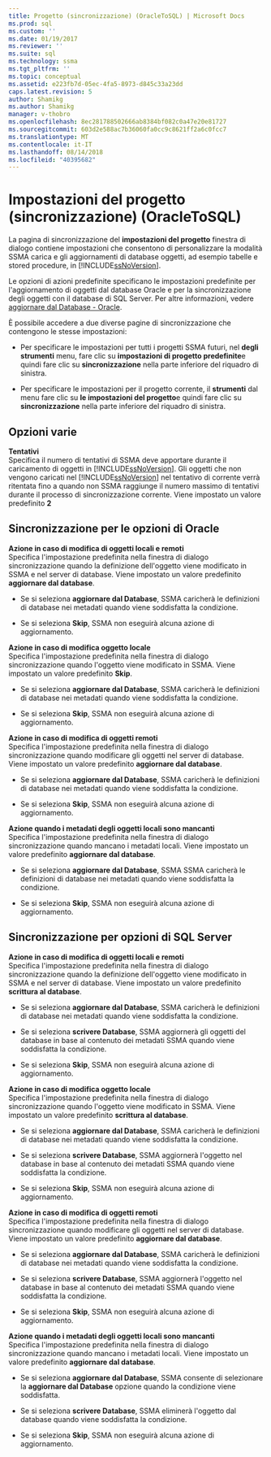 ```yaml
---
title: Progetto (sincronizzazione) (OracleToSQL) | Microsoft Docs
ms.prod: sql
ms.custom: ''
ms.date: 01/19/2017
ms.reviewer: ''
ms.suite: sql
ms.technology: ssma
ms.tgt_pltfrm: ''
ms.topic: conceptual
ms.assetid: e223fb7d-05ec-4fa5-8973-d845c33a23dd
caps.latest.revision: 5
author: Shamikg
ms.author: Shamikg
manager: v-thobro
ms.openlocfilehash: 8ec281788502666ab8384bf082c0a47e20e81727
ms.sourcegitcommit: 603d2e588ac7b36060fa0cc9c8621ff2a6c0fcc7
ms.translationtype: MT
ms.contentlocale: it-IT
ms.lasthandoff: 08/14/2018
ms.locfileid: "40395682"
---
```

# <a name="project-settingssynchronization-oracletosql"></a>Impostazioni del progetto (sincronizzazione) (OracleToSQL)
La pagina di sincronizzazione del **impostazioni del progetto** finestra di dialogo contiene impostazioni che consentono di personalizzare la modalità SSMA carica e gli aggiornamenti di database oggetti, ad esempio tabelle e stored procedure, in [!INCLUDE[ssNoVersion](../../includes/ssnoversion-md.md)].  
  
Le opzioni di azioni predefinite specificano le impostazioni predefinite per l'aggiornamento di oggetti dal database Oracle e per la sincronizzazione degli oggetti con il database di SQL Server. Per altre informazioni, vedere [aggiornare dal Database - Oracle](../../ssma/oracle/refresh-from-database-oracletosql.md).  
  
È possibile accedere a due diverse pagine di sincronizzazione che contengono le stesse impostazioni:  
  
-   Per specificare le impostazioni per tutti i progetti SSMA futuri, nel **degli strumenti** menu, fare clic su **impostazioni di progetto predefinite**e quindi fare clic su **sincronizzazione** nella parte inferiore del riquadro di sinistra.  
  
-   Per specificare le impostazioni per il progetto corrente, il **strumenti** dal menu fare clic su **le impostazioni del progetto**e quindi fare clic su **sincronizzazione** nella parte inferiore del riquadro di sinistra.  
  
## <a name="miscellaneous-options"></a>Opzioni varie  
**Tentativi**  
Specifica il numero di tentativi di SSMA deve apportare durante il caricamento di oggetti in [!INCLUDE[ssNoVersion](../../includes/ssnoversion-md.md)]. Gli oggetti che non vengono caricati nel [!INCLUDE[ssNoVersion](../../includes/ssnoversion-md.md)] nel tentativo di corrente verrà ritentata fino a quando non SSMA raggiunge il numero massimo di tentativi durante il processo di sincronizzazione corrente. Viene impostato un valore predefinito **2**  
  
## <a name="synchronization-for-oracle-options"></a>Sincronizzazione per le opzioni di Oracle  
**Azione in caso di modifica di oggetti locali e remoti**  
Specifica l'impostazione predefinita nella finestra di dialogo sincronizzazione quando la definizione dell'oggetto viene modificato in SSMA e nel server di database. Viene impostato un valore predefinito **aggiornare dal database**.  
  
-   Se si seleziona **aggiornare dal Database**, SSMA caricherà le definizioni di database nei metadati quando viene soddisfatta la condizione.  
  
-   Se si seleziona **Skip**, SSMA non eseguirà alcuna azione di aggiornamento.  
  
**Azione in caso di modifica oggetto locale**  
Specifica l'impostazione predefinita nella finestra di dialogo sincronizzazione quando l'oggetto viene modificato in SSMA. Viene impostato un valore predefinito **Skip**.  
  
-   Se si seleziona **aggiornare dal Database**, SSMA caricherà le definizioni di database nei metadati quando viene soddisfatta la condizione.  
  
-   Se si seleziona **Skip**, SSMA non eseguirà alcuna azione di aggiornamento.  
  
**Azione in caso di modifica di oggetti remoti**  
Specifica l'impostazione predefinita nella finestra di dialogo sincronizzazione quando modificare gli oggetti nel server di database. Viene impostato un valore predefinito **aggiornare dal database**.  
  
-   Se si seleziona **aggiornare dal Database**, SSMA caricherà le definizioni di database nei metadati quando viene soddisfatta la condizione.  
  
-   Se si seleziona **Skip**, SSMA non eseguirà alcuna azione di aggiornamento.  
  
**Azione quando i metadati degli oggetti locali sono mancanti**  
Specifica l'impostazione predefinita nella finestra di dialogo sincronizzazione quando mancano i metadati locali. Viene impostato un valore predefinito **aggiornare dal database**.  
  
-   Se si seleziona **aggiornare dal Database**, SSMA SSMA caricherà le definizioni di database nei metadati quando viene soddisfatta la condizione.  
  
-   Se si seleziona **Skip**, SSMA non eseguirà alcuna azione di aggiornamento.  
  
## <a name="synchronization-for-sql-server-options"></a>Sincronizzazione per opzioni di SQL Server  
**Azione in caso di modifica di oggetti locali e remoti**  
Specifica l'impostazione predefinita nella finestra di dialogo sincronizzazione quando la definizione dell'oggetto viene modificato in SSMA e nel server di database. Viene impostato un valore predefinito **scrittura al database**.  
  
-   Se si seleziona **aggiornare dal Database**, SSMA caricherà le definizioni di database nei metadati quando viene soddisfatta la condizione.  
  
-   Se si seleziona **scrivere Database**, SSMA aggiornerà gli oggetti del database in base al contenuto dei metadati SSMA quando viene soddisfatta la condizione.  
  
-   Se si seleziona **Skip**, SSMA non eseguirà alcuna azione di aggiornamento.  
  
**Azione in caso di modifica oggetto locale**  
Specifica l'impostazione predefinita nella finestra di dialogo sincronizzazione quando l'oggetto viene modificato in SSMA. Viene impostato un valore predefinito **scrittura al database**.  
  
-   Se si seleziona **aggiornare dal Database**, SSMA caricherà le definizioni di database nei metadati quando viene soddisfatta la condizione.  
  
-   Se si seleziona **scrivere Database**, SSMA aggiornerà l'oggetto nel database in base al contenuto dei metadati SSMA quando viene soddisfatta la condizione.  
  
-   Se si seleziona **Skip**, SSMA non eseguirà alcuna azione di aggiornamento.  
  
**Azione in caso di modifica di oggetti remoti**  
Specifica l'impostazione predefinita nella finestra di dialogo sincronizzazione quando modificare gli oggetti nel server di database.  Viene impostato un valore predefinito **aggiornare dal database**.  
  
-   Se si seleziona **aggiornare dal Database**, SSMA caricherà le definizioni di database nei metadati quando viene soddisfatta la condizione.  
  
-   Se si seleziona **scrivere Database**, SSMA aggiornerà l'oggetto nel database in base al contenuto dei metadati SSMA quando viene soddisfatta la condizione.  
  
-   Se si seleziona **Skip**, SSMA non eseguirà alcuna azione di aggiornamento.  
  
**Azione quando i metadati degli oggetti locali sono mancanti**  
Specifica l'impostazione predefinita nella finestra di dialogo sincronizzazione quando mancano i metadati locali. Viene impostato un valore predefinito **aggiornare dal database**.  
  
-   Se si seleziona **aggiornare dal Database**, SSMA consente di selezionare la **aggiornare dal Database** opzione quando la condizione viene soddisfatta.  
  
-   Se si seleziona **scrivere Database**, SSMA eliminerà l'oggetto dal database quando viene soddisfatta la condizione.  
  
-   Se si seleziona **Skip**, SSMA non eseguirà alcuna azione di aggiornamento.  
  
